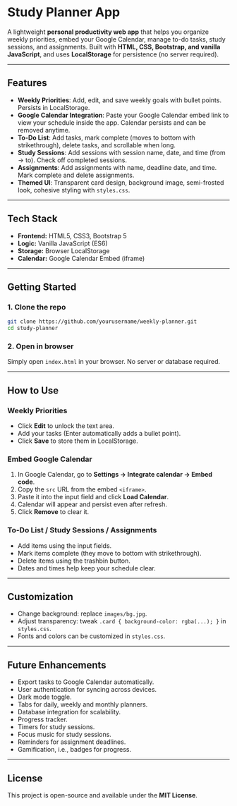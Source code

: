 # Study Planner App

A lightweight **personal productivity web app** that helps you organize weekly priorities, embed your Google Calendar, manage to-do tasks, study sessions, and assignments. Built with **HTML, CSS, Bootstrap, and vanilla JavaScript**, and uses **LocalStorage** for persistence (no server required).

---

## Features

* **Weekly Priorities**: Add, edit, and save weekly goals with bullet points. Persists in LocalStorage.
* **Google Calendar Integration**: Paste your Google Calendar embed link to view your schedule inside the app. Calendar persists and can be removed anytime.
* **To-Do List**: Add tasks, mark complete (moves to bottom with strikethrough), delete tasks, and scrollable when long.
* **Study Sessions**: Add sessions with session name, date, and time (from → to). Check off completed sessions.
* **Assignments**: Add assignments with name, deadline date, and time. Mark complete and delete assignments.
* **Themed UI**: Transparent card design, background image, semi-frosted look, cohesive styling with `styles.css`.

---

## Tech Stack

* **Frontend:** HTML5, CSS3, Bootstrap 5
* **Logic:** Vanilla JavaScript (ES6)
* **Storage:** Browser LocalStorage
* **Calendar:** Google Calendar Embed (iframe)

---

## Getting Started

### 1. Clone the repo

```bash
git clone https://github.com/yourusername/weekly-planner.git
cd study-planner
```

### 2. Open in browser

Simply open `index.html` in your browser. No server or database required.

---

## How to Use

### Weekly Priorities

* Click **Edit** to unlock the text area.
* Add your tasks (Enter automatically adds a bullet point).
* Click **Save** to store them in LocalStorage.

### Embed Google Calendar

1. In Google Calendar, go to **Settings → Integrate calendar → Embed code**.
2. Copy the `src` URL from the embed `<iframe>`.
3. Paste it into the input field and click **Load Calendar**.
4. Calendar will appear and persist even after refresh.
5. Click **Remove** to clear it.

### To-Do List / Study Sessions / Assignments

* Add items using the input fields.
* Mark items complete (they move to bottom with strikethrough).
* Delete items using the trashbin button.
* Dates and times help keep your schedule clear.

---

## Customization

* Change background: replace `images/bg.jpg`.
* Adjust transparency: tweak `.card { background-color: rgba(...); }` in `styles.css`.
* Fonts and colors can be customized in `styles.css`.

---

## Future Enhancements

* Export tasks to Google Calendar automatically.
* User authentication for syncing across devices.
* Dark mode toggle.
* Tabs for daily, weekly and monthly planners.
* Database integration for scalability.
* Progress tracker.
* Timers for study sessions.
* Focus music for study sessions.
* Reminders for assignment deadlines.
* Gamification, i.e., badges for progress.

---

## License

This project is open-source and available under the **MIT License**.
